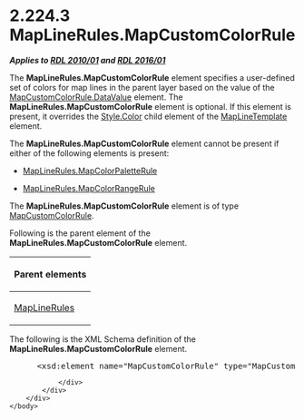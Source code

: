 <html dir="LTR" xmlns:mshelp="http://msdn.microsoft.com/mshelp" xmlns:ddue="http://ddue.schemas.microsoft.com/authoring/2003/5" xmlns:xlink="http://www.w3.org/1999/xlink" xmlns:tool="http://www.microsoft.com/tooltip">
    <head>
        <meta http-equiv="Content-Type" content="text/html; CHARSET=utf-8"></meta>
        <meta name="save" content="history"></meta>
        <title>2.224.3 MapLineRules.MapCustomColorRule</title>
        <xml>
            <mshelp:toctitle title="2.224.3 MapLineRules.MapCustomColorRule"></mshelp:toctitle>
            <mshelp:rltitle title="[MS-RDL]: MapLineRules.MapCustomColorRule"></mshelp:rltitle>
            <mshelp:keyword index="A" term="c147e783-55b9-4cfa-b070-b07060a043a4"></mshelp:keyword>
            <mshelp:attr name="DCSext.ContentType" value="open specification"></mshelp:attr>
            <mshelp:attr name="AssetID" value="c147e783-55b9-4cfa-b070-b07060a043a4"></mshelp:attr>
            <mshelp:attr name="TopicType" value="kbRef"></mshelp:attr>
            <mshelp:attr name="DCSext.Title" value="[MS-RDL]: MapLineRules.MapCustomColorRule" />
        </xml>
    </head>
    <body>
        <div id="header">
            <h1 class="heading">2.224.3 MapLineRules.MapCustomColorRule</h1>
        </div>
        <div id="mainSection">
            <div id="mainBody">
                <div id="allHistory" class="saveHistory"></div>
                <div id="sectionSection0" class="section" name="collapseableSection">
                    

<p><b><i>Applies to </i></b><a href="3428e690-a348-4ec7-8a6a-8efb42d2cdee.htm"><b><i>RDL 2010/01</i></b></a><b><i>
and </i></b><a href="52ce3983-2bfc-4e72-9359-42aaf5fe4509.htm"><b><i>RDL 2016/01</i></b></a></p>

<p>The <b>MapLineRules.MapCustomColorRule</b> element specifies
a user-defined set of colors for map lines in the parent layer based on the
value of the <a href="62be1b0d-da54-4b37-866a-aebdd1305bf8.htm">MapCustomColorRule.DataValue</a>
element. The <b>MapLineRules.MapCustomColorRule</b> element is optional. If
this element is present, it overrides the <a href="7911c883-f314-41d9-9136-02e8a26279ad.htm">Style.Color</a> child element
of the <a href="37e2d016-be53-44eb-a5ae-5a01d6400909.htm">MapLineTemplate</a>
element. </p>

<p>The <b>MapLineRules.MapCustomColorRule</b> element cannot be
present if either of the following elements is present: </p>

<ul><li><p><span><span> 
</span></span><a href="7e49b27a-3c54-4557-a349-22ac742b0ead.htm">MapLineRules.MapColorPaletteRule</a></p>

</li><li><p><span><span> 
</span></span><a href="38dc179f-555f-4f4e-bbb5-f63d45da222e.htm">MapLineRules.MapColorRangeRule</a></p>

</li></ul><p>The <b>MapLineRules.MapCustomColorRule</b> element is of
type <a href="356d5476-257c-4f3e-873d-923834c5d853.htm">MapCustomColorRule</a>.</p>

<p>Following is the parent element of the <b>MapLineRules.MapCustomColorRule</b>
element.</p>

<table>
 <thead>
  <tr>
   <th>
   <p>Parent elements</p>
   </th>
  </tr>
 </thead>
 <tr>
  <td>
  <p><a href="2d572e9d-9ad9-4796-ac31-a1f7a587d78f.htm">MapLineRules</a></p>
  </td>
 </tr>
</table>

<p>The following is the XML Schema definition of the <b>MapLineRules.MapCustomColorRule</b>
element.</p>

<dl>
<dd>
<div><pre> &lt;xsd:element name=&quot;MapCustomColorRule&quot; type=&quot;MapCustomColorRuleType&quot; minOccurs=&quot;0&quot; /&gt;
</pre></div>
</dd></dl>


                </div>
            </div>
        </div>
    </body>
</html>